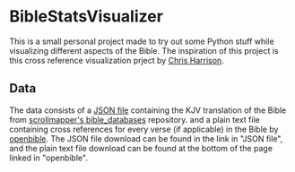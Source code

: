 # BibleStatsVisualizer

This is a small personal project made to try out some Python stuff while visualizing different aspects of the Bible. The inspiration of this project is this cross reference visualization prject by [Chris Harrison](https://www.chrisharrison.net/index.php/visualizations/BibleViz).

## Data

The data consists of a [JSON file](https://github.com/scrollmapper/bible_databases/tree/master/sources/en/KJV) containing the KJV translation of the Bible from [scrollmapper's bible_databases](https://github.com/scrollmapper/bible_databases) repository. and a plain text file containing cross references for every verse (if applicable) in the Bible by [openbible](https://www.openbible.info/labs/cross-references/). The JSON file download can be found in the link in "JSON file", and the plain text file download can be found at the bottom of the page linked in "openbible".
